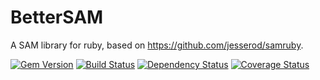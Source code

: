 BetterSAM
============

A SAM library for ruby, based on https://github.com/jesserod/samruby.

[![Gem Version](https://badge.fury.io/rb/bettersam.png)][gem]
[![Build Status](https://secure.travis-ci.org/Blahah/bettersam.png?branch=master)][travis]
[![Dependency Status](https://gemnasium.com/Blahah/bettersam.png?travis)][gemnasium]
[![Coverage Status](https://coveralls.io/repos/Blahah/bettersam/badge.png?branch=master)][coveralls]

[gem]: https://badge.fury.io/rb/bettersam
[travis]: https://travis-ci.org/Blahah/bettersam
[gemnasium]: https://gemnasium.com/Blahah/bettersam
[coveralls]: https://coveralls.io/r/Blahah/bettersam
